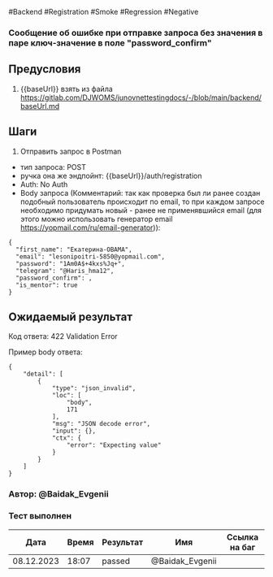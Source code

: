 #Backend #Registration #Smoke #Regression #Negative

### Сообщение об ошибке при отправке запроса без значения в паре ключ-знaчение в поле "password_confirm"

## Предусловия

1. {{baseUrl}} взять из файла https://gitlab.com/DJWOMS/junovnettestingdocs/-/blob/main/backend/baseUrl.md

## Шаги

1. Отправить запрос в Postman
- тип запроса: POST
- ручка она же эндпойнт: {{baseUrl}}/auth/registration
- Auth: No Auth
- Body запроса (Комментарий: так как проверка был ли ранее создан подобный пользователь происходит по email, то при каждом запросе необходимо придумать новый - ранее не применявшийся email (для этого можно использовать генератор email https://yopmail.com/ru/email-generator)): 
```
{
  "first_name": "Екатерина-OBAMA",
  "email": "lesonipoitri-5850@yopmail.com",
  "password": "1Am0A$+4kxs%Jq+",
  "telegram": "@Haris_hma12",
  "password_confirm": ,
  "is_mentor": true
}
```

## Ожидаемый результат

Код ответа: 422 Validation Error

Пример body ответа:
```
{
    "detail": [
        {
            "type": "json_invalid",
            "loc": [
                "body",
                171
            ],
            "msg": "JSON decode error",
            "input": {},
            "ctx": {
                "error": "Expecting value"
            }
        }
    ]
}
```

### Автор: @Baidak_Evgenii

### Тест выполнен
|     Дата    | Время | Результат   |   Имя  | Cсылка на баг  |
|     ---     |  ---  |    ---      |   ---  |      ---       |
|  08.12.2023 | 18:07 |  passed   | @Baidak_Evgenii |         |